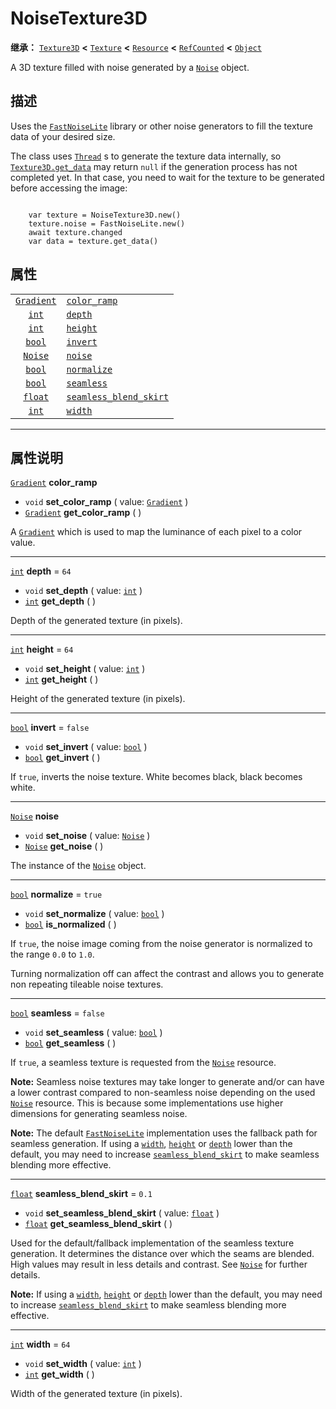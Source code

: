 <!-- ⚠ 请勿编辑本文件 ⚠ -->
<!-- 本文档使用脚本从 WeDot 引擎源码仓库生成。 -->
<!-- 生成脚本：https://github.com/WeDot-Engine/WeDot/tree/master/doc/tools/make_md.py； -->
<!-- 原文件：https://github.com/WeDot-Engine/WeDot/tree/master/modules/noise/doc_classes/NoiseTexture3D.xml。 -->

<div id="_class_noisetexture3d"></div>

# NoiseTexture3D

**继承：** [`Texture3D`](class_texture3d.md) **<** [`Texture`](class_texture.md) **<** [`Resource`](class_resource.md) **<** [`RefCounted`](class_refcounted.md) **<** [`Object`](class_object.md)

A 3D texture filled with noise generated by a [`Noise`](class_noise.md) object.

## 描述

Uses the [`FastNoiseLite`](class_fastnoiselite.md) library or other noise generators to fill the texture data of your desired size.

The class uses [`Thread`](class_thread.md) s to generate the texture data internally, so [`Texture3D.get_data`](class_texture3d.md#class_texture3d_method_get_data) may return `null` if the generation process has not completed yet. In that case, you need to wait for the texture to be generated before accessing the image:

```

    var texture = NoiseTexture3D.new()
    texture.noise = FastNoiseLite.new()
    await texture.changed
    var data = texture.get_data()
```



## 属性

|||
|:-:|:--|
| [`Gradient`](class_gradient.md) | [`color_ramp`](class_noisetexture3d.md#class_noisetexture3d_property_color_ramp)                     |           |
| [`int`](class_int.md)           | [`depth`](class_noisetexture3d.md#class_noisetexture3d_property_depth)                               | ``64``    |
| [`int`](class_int.md)           | [`height`](class_noisetexture3d.md#class_noisetexture3d_property_height)                             | ``64``    |
| [`bool`](class_bool.md)         | [`invert`](class_noisetexture3d.md#class_noisetexture3d_property_invert)                             | ``false`` |
| [`Noise`](class_noise.md)       | [`noise`](class_noisetexture3d.md#class_noisetexture3d_property_noise)                               |           |
| [`bool`](class_bool.md)         | [`normalize`](class_noisetexture3d.md#class_noisetexture3d_property_normalize)                       | ``true``  |
| [`bool`](class_bool.md)         | [`seamless`](class_noisetexture3d.md#class_noisetexture3d_property_seamless)                         | ``false`` |
| [`float`](class_float.md)       | [`seamless_blend_skirt`](class_noisetexture3d.md#class_noisetexture3d_property_seamless_blend_skirt) | ``0.1``   |
| [`int`](class_int.md)           | [`width`](class_noisetexture3d.md#class_noisetexture3d_property_width)                               | ``64``    |

<!-- rst-class:: classref-section-separator -->

---

## 属性说明

<div id="_class_noisetexture3d_property_color_ramp"></div>

[`Gradient`](class_gradient.md) **color_ramp** <div id="class_noisetexture3d_property_color_ramp"></div>

- `void` **set_color_ramp** ( value: [`Gradient`](class_gradient.md) )
- [`Gradient`](class_gradient.md) **get_color_ramp** ( )

A [`Gradient`](class_gradient.md) which is used to map the luminance of each pixel to a color value.

<!-- rst-class:: classref-item-separator -->

---

<div id="_class_noisetexture3d_property_depth"></div>

[`int`](class_int.md) **depth** = ``64`` <div id="class_noisetexture3d_property_depth"></div>

- `void` **set_depth** ( value: [`int`](class_int.md) )
- [`int`](class_int.md) **get_depth** ( )

Depth of the generated texture (in pixels).

<!-- rst-class:: classref-item-separator -->

---

<div id="_class_noisetexture3d_property_height"></div>

[`int`](class_int.md) **height** = ``64`` <div id="class_noisetexture3d_property_height"></div>

- `void` **set_height** ( value: [`int`](class_int.md) )
- [`int`](class_int.md) **get_height** ( )

Height of the generated texture (in pixels).

<!-- rst-class:: classref-item-separator -->

---

<div id="_class_noisetexture3d_property_invert"></div>

[`bool`](class_bool.md) **invert** = ``false`` <div id="class_noisetexture3d_property_invert"></div>

- `void` **set_invert** ( value: [`bool`](class_bool.md) )
- [`bool`](class_bool.md) **get_invert** ( )

If `true`, inverts the noise texture. White becomes black, black becomes white.

<!-- rst-class:: classref-item-separator -->

---

<div id="_class_noisetexture3d_property_noise"></div>

[`Noise`](class_noise.md) **noise** <div id="class_noisetexture3d_property_noise"></div>

- `void` **set_noise** ( value: [`Noise`](class_noise.md) )
- [`Noise`](class_noise.md) **get_noise** ( )

The instance of the [`Noise`](class_noise.md) object.

<!-- rst-class:: classref-item-separator -->

---

<div id="_class_noisetexture3d_property_normalize"></div>

[`bool`](class_bool.md) **normalize** = ``true`` <div id="class_noisetexture3d_property_normalize"></div>

- `void` **set_normalize** ( value: [`bool`](class_bool.md) )
- [`bool`](class_bool.md) **is_normalized** ( )

If `true`, the noise image coming from the noise generator is normalized to the range `0.0` to `1.0`.

Turning normalization off can affect the contrast and allows you to generate non repeating tileable noise textures.

<!-- rst-class:: classref-item-separator -->

---

<div id="_class_noisetexture3d_property_seamless"></div>

[`bool`](class_bool.md) **seamless** = ``false`` <div id="class_noisetexture3d_property_seamless"></div>

- `void` **set_seamless** ( value: [`bool`](class_bool.md) )
- [`bool`](class_bool.md) **get_seamless** ( )

If `true`, a seamless texture is requested from the [`Noise`](class_noise.md) resource.

 **Note:** Seamless noise textures may take longer to generate and/or can have a lower contrast compared to non-seamless noise depending on the used [`Noise`](class_noise.md) resource. This is because some implementations use higher dimensions for generating seamless noise.

 **Note:** The default [`FastNoiseLite`](class_fastnoiselite.md) implementation uses the fallback path for seamless generation. If using a [`width`](class_noisetexture3d.md#class_noisetexture3d_property_width), [`height`](class_noisetexture3d.md#class_noisetexture3d_property_height) or [`depth`](class_noisetexture3d.md#class_noisetexture3d_property_depth) lower than the default, you may need to increase [`seamless_blend_skirt`](class_noisetexture3d.md#class_noisetexture3d_property_seamless_blend_skirt) to make seamless blending more effective.

<!-- rst-class:: classref-item-separator -->

---

<div id="_class_noisetexture3d_property_seamless_blend_skirt"></div>

[`float`](class_float.md) **seamless_blend_skirt** = ``0.1`` <div id="class_noisetexture3d_property_seamless_blend_skirt"></div>

- `void` **set_seamless_blend_skirt** ( value: [`float`](class_float.md) )
- [`float`](class_float.md) **get_seamless_blend_skirt** ( )

Used for the default/fallback implementation of the seamless texture generation. It determines the distance over which the seams are blended. High values may result in less details and contrast. See [`Noise`](class_noise.md) for further details.

 **Note:** If using a [`width`](class_noisetexture3d.md#class_noisetexture3d_property_width), [`height`](class_noisetexture3d.md#class_noisetexture3d_property_height) or [`depth`](class_noisetexture3d.md#class_noisetexture3d_property_depth) lower than the default, you may need to increase [`seamless_blend_skirt`](class_noisetexture3d.md#class_noisetexture3d_property_seamless_blend_skirt) to make seamless blending more effective.

<!-- rst-class:: classref-item-separator -->

---

<div id="_class_noisetexture3d_property_width"></div>

[`int`](class_int.md) **width** = ``64`` <div id="class_noisetexture3d_property_width"></div>

- `void` **set_width** ( value: [`int`](class_int.md) )
- [`int`](class_int.md) **get_width** ( )

Width of the generated texture (in pixels).

[^virtual]: 本方法通常需要用户覆盖才能生效。
[^const]: 本方法无副作用，不会修改该实例的任何成员变量。
[^vararg]: 本方法除了能接受在此处描述的参数外，还能够继续接受任意数量的参数。
[^constructor]: 本方法用于构造某个类型。
[^static]: 调用本方法无需实例，可直接使用类名进行调用。
[^operator]: 本方法描述的是使用本类型作为左操作数的有效运算符。
[^bitfield]: 这个值是由下列位标志构成位掩码的整数。
[^void]: 无返回值。
